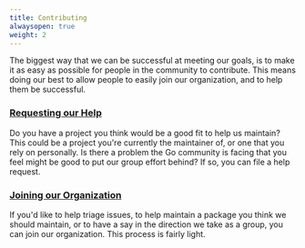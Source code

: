 ```yaml
---
title: Contributing
alwaysopen: true
weight: 2
---
```


The biggest way that we can be successful at meeting our goals, is to make it as
easy as possible for people in the community to contribute. This means doing our
best to allow people to easily join our organization, and to help them be
successful.

### [Requesting our Help](./help-requests/)
Do you have a project you think would be a good fit to help us maintain? This
could be a project you're currently the maintainer of, or one that you rely on
personally. Is there a problem the Go community is facing that you feel might be
good to put our group effort behind? If so, you can file a help request.

### [Joining our Organization](./join-requests/)
If you'd like to help triage issues, to help maintain a package you think we
should maintain, or to have a say in the direction we take as a group, you can
join our organization. This process is fairly light.


